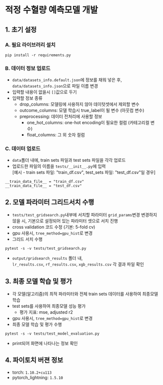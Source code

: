 # 적정 수혈량 예측모델 개발
## 1. 초기 설정
### A. 필요 라이브러리 설치
```
pip install -r requirements.py
```

### B. 데이터 정보 업로드
- `data/datasets_info.default.json`에 정보를 채워 넣은 후, `data/datasets_info.json`으로 파일 이름 변경
- 입력할 내용이 없을시 `[]`값으로 두기
- 입력할 정보 종류
  - drop_columns: 모델링에 사용하지 않아 데이텃셋에서 제외할 변수
  - outcome_columns: 모델 학습시 true_label이 될 변수 (아웃컴 변수)
  - preprocessing: 데이터 전처리에 사용할 정보
    - one_hot_columns: one-hot encoding이 필요한 컬럼 (카테고리컬 변수)
    - float_columns: 그 외 숫자 컬럼

### C. 데이터 업로드
- `data`폴더 내에, train sets 파일과 test sets 파일을 각각 업로드
- 업로드한 파일의 이름을 `tests/__init__.py`에 입력    
[예시 - train sets 파일: "train_df.csv", test_sets 파일: "test_df.csv"일 경우]
```
__train_data_file__ = "train_df.csv"
__train_data_file__ = "test_df.csv"
```

## 2. 모델 파라미터 그리드서치 수행
- `tests/test_gridsearch.py`내부에 서치할 파라미터 `grid_params`변경
변경하지 않을 시, 기본으로 설정되어 있는 파라미터 셋으로 서치 진행
- cross validation 코드 수정 (기본: 5-fold cv)
- gpu 사용시, `tree_method=gpu_hist`로 변경
- 그리드 서치 수행
```
pytest -s -v tests/test_gridsearch.py
```
- `output/gridsearch_results` 폴더 내,    
`lr_results.csv`, `rf_results.csv`, `xgb_results.csv` 각 결과 파일 확인

## 3. 최종 모델 학습 및 평가
- 각 모델(알고리즘)의 최적 파라미터와 전체 train sets 데이터를 사용하여 최종모델 학습
- test sets를 사용하여 최종모델 성능 평가
  - 평가 지표: mse, adjusted r2
- gpu 사용시, `tree_method=gpu_hist`로 변경
- 최종 모델 학습 및 평가 수행
```
pytest -s -v tests/test_model_evaluation.py
```
- print되어 화면에 나타나는 정보 확인

## 4. 파이토치 버젼 정보
- torch: `1.10.2+cu113`
- pytorch_lightning: `1.5.10`
